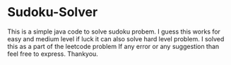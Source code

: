 # Sudoku-Solver
This is a simple java code to solve sudoku probem. I guess this works for easy and medium level if luck it can also solve hard level problem.
I solved this as a part of the leetcode problem 
If any error or any suggestion than feel free to express.
Thankyou.
